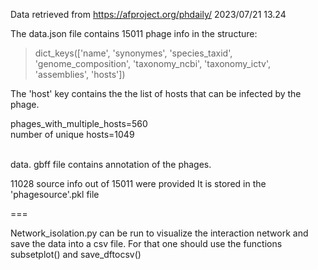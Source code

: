 Data retrieved from https://afproject.org/phdaily/
2023/07/21 13.24


The data.json file contains 15011 phage info
in the structure:

>dict_keys(['name', 'synonymes', 'species_taxid', 'genome_composition', 'taxonomy_ncbi', 'taxonomy_ictv', 'assemblies', 'hosts'])

The 'host' key contains the the list of hosts that can be infected by the phage. 

phages_with_multiple_hosts=560\
number of unique hosts=1049

\
data. gbff file contains
annotation of the phages. 

11028 source info out of 15011 were provided
It is stored in the 'phagesource'.pkl file

===

Network_isolation.py 
can be run to visualize the interaction network and save the data into a csv file.
For that one should use the functions subsetplot() and save_dftocsv()
